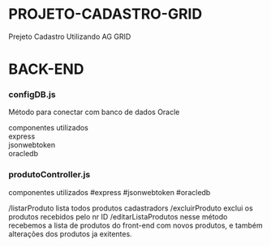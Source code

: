 # PROJETO-CADASTRO-GRID
Prejeto Cadastro Utilizando AG GRID


# BACK-END
<h3>configDB.js</h3>
Método para conectar com banco de dados Oracle

componentes utilizados<br/>
express<br/>
jsonwebtoken<br/>
oracledb<br/>

<h3>produtoController.js</h3>
componentes utilizados
#express
#jsonwebtoken
#oracledb

/listarProduto lista todos produtos cadastradors
/excluirProduto exclui os produtos recebidos pelo nr ID
/editarListaProdutos nesse método recebemos a lista de produtos do front-end
com novos produtos, e também alterações dos produtos ja exitentes.

